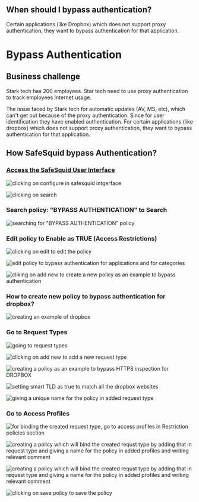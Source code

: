 ## When should I bypass authentication?

Certain applications (like Dropbox) which does not support proxy authentication, they want to bypass authentication for that application.


# Bypass Authentication

## Business challenge

Stark tech has 200 employees. Star tech need to use proxy authentication to track employees Internet usage.

The issue faced by Stark tech for automatic updates (AV, MS, etc), which can't get out because of the proxy authentication. Since for user identification they have enabled authentication. For certain applications (like dropbox) which does not support proxy authentication, they want to bypass authentication for that application.

## How SafeSquid bypass Authentication?

### [Access the SafeSquid User Interface](https://help.safesquid.com/portal/en/kb/articles/access-the-safesquid-user-interface)

![clicking on configure in safesquid intgerface](/img/How_To/Bypass_Authentication/image1.webp)

![clicking on search](/img/How_To/Bypass_Authentication/image2.webp)

### Search policy: "BYPASS AUTHENTICATION" to Search

![searching for "BYPASS AUTHENTICATION" policy](/img/How_To/Bypass_Authentication/image3.webp)

### Edit policy to Enable as TRUE (Access Restrictions)

![clicking on edit to edit the policy](/img/How_To/Bypass_Authentication/image4.webp)

![edit policy to bypass authentication for applications and for categories](/img/How_To/Bypass_Authentication/image5.webp)

![cliking on add new to create a new policy as an example to bypass authentication](/img/How_To/Bypass_Authentication/image6.webp)

### How to create new policy to bypass authentication for dropbox?

![creating an example of dropbox](/img/How_To/Bypass_Authentication/image6.webp)

### Go to Request Types

![going to request types](/img/How_To/Bypass_Authentication/image7.webp)

![clicking on add new to add a new request type](/img/How_To/Bypass_Authentication/image8.webp)

![creating a policy as an example to bypass HTTPS inspection for DROPBOX](/img/How_To/Bypass_Authentication/image9.webp)

![setting smart TLD as true to match all the dropbox websites](/img/How_To/Bypass_Authentication/image10.webp)

![giving a unique name for the policy in added request type](/img/How_To/Bypass_Authentication/image11.webp)

### Go to Access Profiles

![for binding the created request type, go to access profiles in Restriction policies section](/img/How_To/Bypass_Authentication/image12.webp)

![creating a policy which will bind the created requst type by adding that in request type and giving a name for the policy in added profiles and writing relevant comment ](/img/How_To/Bypass_Authentication/image13.webp)

![creating a policy which will bind the created requst type by adding that in request type and giving a name for the policy in added profiles and writing relevant comment ](/img/How_To/Bypass_Authentication/image14.webp)

![clicking on save policy to save the policy](/img/How_To/Bypass_Authentication/image15.webp)


